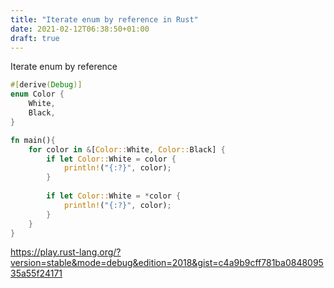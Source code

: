```yaml
---
title: "Iterate enum by reference in Rust"
date: 2021-02-12T06:38:50+01:00
draft: true
---
```


Iterate enum by reference

```rust
#[derive(Debug)]
enum Color {
	White,
	Black,
}

fn main(){
	for color in &[Color::White, Color::Black] {
		if let Color::White = color {
			println!("{:?}", color);
		}
		
		if let Color::White = *color {
			println!("{:?}", color);
		}
	}
}
```

https://play.rust-lang.org/?version=stable&mode=debug&edition=2018&gist=c4a9b9cff781ba084809535a55f24171